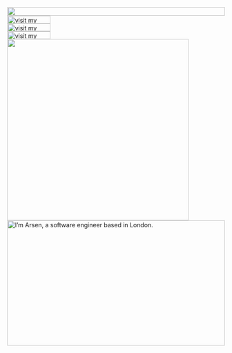 <picture>
  <source media="(prefers-color-scheme: dark)" srcset="https://readme.arsenstorm.com?section=top&theme=dark">
  <img src="https://readme.arsenstorm.com?section=top&theme=light" width="100%" height="20" align="left">
</picture>
<a href="https://arsenstorm.com" target="_blank" rel="noopener noreferrer">
  <picture>
    <source media="(prefers-color-scheme: dark)" srcset="https://readme.arsenstorm.com?section=link-website&theme=dark" label="Visit">
    <img src="https://readme.arsenstorm.com?section=link-website&theme=light&i=0" alt="visit my website" width="100" height="18px" align="left">
  </picture>
</a>
<img src="data:null;," width="100%" height="0" align="left" alt="">
<a href="https://twitter.com/arsenstorm" target="_blank" rel="noopener noreferrer">
  <picture>
    <source media="(prefers-color-scheme: dark)" srcset="https://readme.arsenstorm.com?section=link-twitter&theme=dark">
    <img src="https://readme.arsenstorm.com?section=link-twitter&theme=light&i=1" alt="visit my Twitter/X profile" width="100" height="18" align="left">
  </picture>
</a>
<img src="data:null;," width="100%" height="0" align="left" alt="">
<a href="https://www.instagram.com/arsenstorm" target="_blank" rel="noopener noreferrer">
  <picture>
    <source media="(prefers-color-scheme: dark)" srcset="https://readme.arsenstorm.com?section=link-instagram&theme=dark">
    <img src="https://readme.arsenstorm.com?section=link-instagram&theme=light&i=2" alt="visit my Instagram" width="100" height="18" align="left">
  </picture>
</a>
<img src="data:null;," width="100%" height="0" align="left" alt="">
<picture>
  <source media="(prefers-color-scheme: dark)" srcset="https://readme.arsenstorm.com?section=fallback&theme=dark">
  <img src="https://readme.arsenstorm.com?section=fallback&theme=light" alt="" width="420" align="left">
</picture>
<picture>
  <source media="(prefers-color-scheme: dark)" srcset="https://readme.arsenstorm.com?section=main&theme=dark">
  <img src="https://readme.arsenstorm.com?section=main&theme=light" alt="I’m Arsen, a software engineer based in London." width="100%" height="290" align="left">
</picture>
